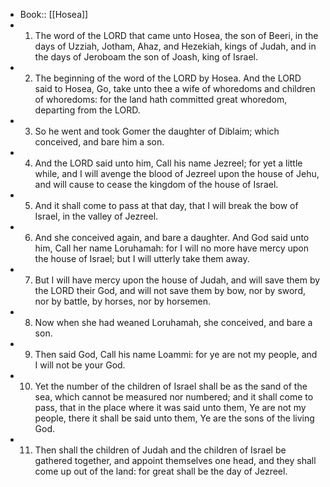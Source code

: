 - Book:: [[Hosea]]
- 1. The word of the LORD that came unto Hosea, the son of Beeri, in the days of Uzziah, Jotham, Ahaz, and Hezekiah, kings of Judah, and in the days of Jeroboam the son of Joash, king of Israel.
- 2. The beginning of the word of the LORD by Hosea. And the LORD said to Hosea, Go, take unto thee a wife of whoredoms and children of whoredoms: for the land hath committed great whoredom, departing from the LORD.
- 3. So he went and took Gomer the daughter of Diblaim; which conceived, and bare him a son.
- 4. And the LORD said unto him, Call his name Jezreel; for yet a little while, and I will avenge the blood of Jezreel upon the house of Jehu, and will cause to cease the kingdom of the house of Israel.
- 5. And it shall come to pass at that day, that I will break the bow of Israel, in the valley of Jezreel.
- 6. And she conceived again, and bare a daughter. And God said unto him, Call her name Loruhamah: for I will no more have mercy upon the house of Israel; but I will utterly take them away.
- 7. But I will have mercy upon the house of Judah, and will save them by the LORD their God, and will not save them by bow, nor by sword, nor by battle, by horses, nor by horsemen.
- 8. Now when she had weaned Loruhamah, she conceived, and bare a son.
- 9. Then said God, Call his name Loammi: for ye are not my people, and I will not be your God.
- 10. Yet the number of the children of Israel shall be as the sand of the sea, which cannot be measured nor numbered; and it shall come to pass, that in the place where it was said unto them, Ye are not my people, there it shall be said unto them, Ye are the sons of the living God.
- 11. Then shall the children of Judah and the children of Israel be gathered together, and appoint themselves one head, and they shall come up out of the land: for great shall be the day of Jezreel.
